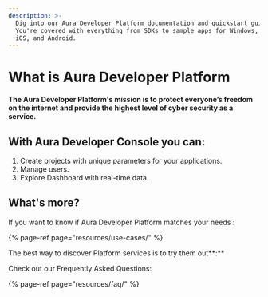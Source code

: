 ```yaml
---
description: >-
  Dig into our Aura Developer Platform documentation and quickstart guides.
  You're covered with everything from SDKs to sample apps for Windows, macOS,
  iOS, and Android.
---
```


# What is Aura Developer Platform

**The Aura Developer Platform's mission is to protect everyone’s freedom on the internet and provide the highest level of cyber security as a service.**

## With Aura Developer Console you can:

1. Create projects with unique parameters for your applications. 
2. Manage users. 
3. Explore Dashboard with real-time data.

## What's more?

If you want to know if Aura Developer Platform matches your needs :

{% page-ref page="resources/use-cases/" %}

The best way to discover Platform services is to try them out**:**

Check out our Frequently Asked Questions:

{% page-ref page="resources/faq/" %}

